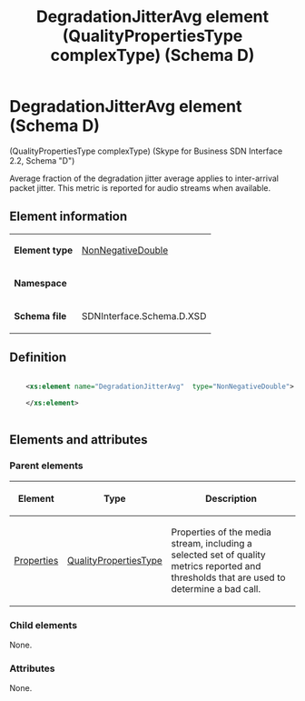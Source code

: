 ﻿---
title: DegradationJitterAvg element (QualityPropertiesType complexType) (Schema D)
description: Describes the Schema D iteration of the DegradationJitterAvg element (QualityPropertiesType complexType) and provides the element's definition.
TOCTitle: DegradationJitterAvg element
ms:assetid: 2e23efe4-6bb6-737f-ec21-ab2dffdff04f
ms:mtpsurl: https://msdn.microsoft.com/library/Mt149469(v=office.16)
ms:contentKeyID: 65855416
ms.date: 08/24/2015
mtps_version: v=office.16
dev_langs:
- xml
---

# DegradationJitterAvg element (Schema D)

(QualityPropertiesType complexType) (Skype for Business SDN Interface 2.2, Schema "D")

Average fraction of the degradation jitter average applies to inter-arrival packet jitter. This metric is reported for audio streams when available. 

## Element information

<table>
<colgroup>
<col />
<col />
</colgroup>
<tbody>
<tr class="odd">
<td><p><strong>Element type</strong></p></td>
<td><p><a href="nonnegativedouble-simpletype-skype-for-business-sdn-interface-2-2-schema-d.md">NonNegativeDouble</a></p></td>
</tr>
<tr class="even">
<td><p><strong>Namespace</strong></p></td>
<td><p></p></td>
</tr>
<tr class="odd">
<td><p><strong>Schema file</strong></p></td>
<td><p>SDNInterface.Schema.D.XSD</p></td>
</tr>
</tbody>
</table>


## Definition

```xml

    <xs:element name="DegradationJitterAvg"  type="NonNegativeDouble">
    
    </xs:element>
  
```

## Elements and attributes

### Parent elements

<table>
<colgroup>
<col />
<col />
<col />
</colgroup>
<thead>
<tr class="header">
<th><p>Element</p></th>
<th><p>Type</p></th>
<th><p>Description</p></th>
</tr>
</thead>
<tbody>
<tr class="odd">
<td><p><a href="properties-element-qualitytype-complextype-skype-for-business-sdn-interface-2-2-schema-d.md">Properties</a></p></td>
<td><p><a href="qualitypropertiestype-complextype-skype-for-business-sdn-interface-2-2-schema-d.md">QualityPropertiesType</a></p></td>
<td><p>Properties of the media stream, including a selected set of quality metrics reported and thresholds that are used to determine a bad call.</p></td>
</tr>
</tbody>
</table>


### Child elements

None.

### Attributes

None.

